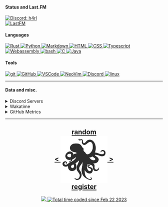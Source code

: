 <!---
h4rldev/h4rldev is a ✨ special ✨ repository because its `README.md` (this file) appears on your GitHub profile.
You can click the Preview link to take a look at your changes.
--->

<h4> Status and Last.FM </h4>
<a href="https://discord.com/users/275689969601871882">
    <img src="https://discord.c99.nl/widget/theme-4/275689969601871882.png"
    alt="Discord: h4rl" />
</a>
    <br>
<a href="https://www.last.fm/user/h4rl3h">
    <img src="https://lastfm-recently-played.vercel.app/api?user=h4rl3h&count=1" alt="LastFM" />
</a>

<h4>Languages </h4>
<a href="https://www.rust-lang.org">
    <img src="https://skillicons.dev/icons?i=rust" alt="Rust" />
</a>
<a href="https://www.python.org">
    <img src="https://skillicons.dev/icons?i=py" alt="Python" />
</a>
<a href="https://en.wikipedia.org/wiki/Markdown">
    <img src="https://skillicons.dev/icons?i=md" alt="Markdown" />
</a>
<a href="https://developer.mozilla.org/en-US/docs/Web/HTML">
    <img src="https://skillicons.dev/icons?i=html" alt="HTML" />
</a>
<a href="https://developer.mozilla.org/en-US/docs/Web/CSS">
    <img src="https://skillicons.dev/icons?i=css" alt="CSS" />
</a>
<a href="https://www.typescriptlang.org">
    <img src="https://skillicons.dev/icons?i=ts" alt="Typescript" />
</a>
<a href="https://developer.mozilla.org/en-US/docs/WebAssembly">
    <img src="https://skillicons.dev/icons?i=wasm" alt="Webassembly" />
</a>
<a href="https://en.wikipedia.org/wiki/Bash_(Unix_shell)">
    <img src="https://skillicons.dev/icons?i=bash" alt="bash" />
</a>
<a href="https://en.wikipedia.org/wiki/C_(programming_language)">
    <img src="https://skillicons.dev/icons?i=c" alt="C" />
</a>
<a href="https://java.com">
    <img src="https://skillicons.dev/icons?i=java" alt="Java" />
</a>

<h4> Tools </h4>
<a href="https://git-scm.com">
    <img src="https://skillicons.dev/icons?i=git" alt="git" />
</a>
<a href="https://github.com/h4rldev">
    <img src="https://skillicons.dev/icons?i=github" alt="GitHub" />
</a>
<a href="https://github.com/microsoft/vscode">
    <img src="https://skillicons.dev/icons?i=vscode" alt="VSCode" />
</a>
<a href="https://neovim.io">
    <img src="https://skillicons.dev/icons?i=neovim" alt="NeoVim" />
</a>
<a href="https://discord.com/users/275689969601871882">
    <img src="https://skillicons.dev/icons?i=discord" alt="Discord" />
</a>
<a href="https://www.linuxfoundation.org">
    <img src="https://skillicons.dev/icons?i=linux" alt="linux" />
</a>
<hr>

<h4>Data and misc.</h4>
<details>
    <summary>Discord Servers</summary>
    <a href="https://discord.gg/aPdx2aFN5A">
        My discord server!
    </a>
</details>
<details>
    <summary>Wakatime</summary>

<!--START_SECTION:waka-->

```txt
From: 21 February 2023 - To: 15 September 2024

Total Time: 485 hrs 48 mins

Rust              179 hrs 53 mins >>>>>>>>>================   35.30 %
C                 71 hrs 2 mins   >>>======================   13.94 %
Other             23 hrs 43 mins  >========================   04.66 %
HTML              23 hrs 32 mins  >========================   04.62 %
Nix               23 hrs 16 mins  >========================   04.57 %
Bash              22 hrs 40 mins  >========================   04.45 %
Python            22 hrs 22 mins  >========================   04.39 %
Svelte            18 hrs 56 mins  >========================   03.72 %
CSS               17 hrs 40 mins  >========================   03.47 %
Astro             16 hrs 26 mins  >========================   03.23 %
YAML              12 hrs 14 mins  >========================   02.40 %
TOML              10 hrs 42 mins  >========================   02.10 %
Markdown          10 hrs 39 mins  >========================   02.09 %
SCSS              9 hrs 36 mins   =========================   01.89 %
Makefile          7 hrs 9 mins    =========================   01.40 %
Java              6 hrs 53 mins   =========================   01.35 %
JavaScript        4 hrs 22 mins   =========================   00.86 %
conf              4 hrs 10 mins   =========================   00.82 %
JSON              4 hrs 5 mins    =========================   00.80 %
Docker            4 hrs           =========================   00.79 %
Lua               3 hrs 15 mins   =========================   00.64 %
Assembly          1 hr 48 mins    =========================   00.35 %
Text              1 hr 31 mins    =========================   00.30 %
sshconfig         1 hr 15 mins    =========================   00.25 %
Zig               44 mins         =========================   00.15 %
sh                42 mins         =========================   00.14 %
gitignore         41 mins         =========================   00.14 %
Git Config        38 mins         =========================   00.13 %
INI               37 mins         =========================   00.12 %
GDScript3         30 mins         =========================   00.10 %
SQL               29 mins         =========================   00.10 %
Ezhil             27 mins         =========================   00.09 %
XML               26 mins         =========================   00.09 %
Slint             24 mins         =========================   00.08 %
desktop           22 mins         =========================   00.07 %
TypeScript        17 mins         =========================   00.06 %
Java Properties   15 mins         =========================   00.05 %
systemd           14 mins         =========================   00.05 %
gitconfig         12 mins         =========================   00.04 %
kdl               10 mins         =========================   00.04 %
bat               8 mins          =========================   00.03 %
TSConfig          8 mins          =========================   00.03 %
jsonc             6 mins          =========================   00.02 %
Batchfile         5 mins          =========================   00.02 %
Objective-C       5 mins          =========================   00.02 %
CMake             5 mins          =========================   00.02 %
udevrules         4 mins          =========================   00.01 %
fstab             2 mins          =========================   00.01 %
ActionScript 3    2 mins          =========================   00.01 %
D                 1 min           =========================   00.00 %
ActionScript      1 min           =========================   00.00 %
fish              1 min           =========================   00.00 %
zsh               1 min           =========================   00.00 %
ca65 assembler    1 min           =========================   00.00 %
netrw             0 secs          =========================   00.00 %
Git               0 secs          =========================   00.00 %
TSQL              0 secs          =========================   00.00 %
Diff              0 secs          =========================   00.00 %
Image (svg)       0 secs          =========================   00.00 %
C++               0 secs          =========================   00.00 %
image_nvim        0 secs          =========================   00.00 %
PowerShell        0 secs          =========================   00.00 %
Tcsh              0 secs          =========================   00.00 %
```

<!--END_SECTION:waka-->

</details>

<details>
    <summary>GitHub Metrics</summary>
    <img src= "./github-metrics.svg">
</details>

<hr>

<h2 align="center">
    <a href=https://octo-ring.com/p/h4rldev/random>
           random
    </a>
    <br>
    <a href="https://octo-ring.com/p/h4rldev/prev">
        <
    </a>
    <a href="https://octo-ring.com/">
        <img align="center" src=".resources/octopus.svg" height="150px" />
    </a>
    <a href="https://octo-ring.com/p/h4rldev/next">
        >
    </a>
    <br>
    <a href="https://octo-ring.com/register">
           register
    </a>
</h2>
<p align="center">
  <a href="https://github.com/h4rldev">
    <img src="https://komarev.com/ghpvc/?username=h4rldev&color=blueviolet&style=flat-square" />
  <a href="https://wakatime.com/@a96ce7fe-c8df-4036-8791-65e6c7bbd3b1">
    <img src="https://wakatime.com/badge/user/a96ce7fe-c8df-4036-8791-65e6c7bbd3b1.svg?style=flat-square" alt="Total time coded since Feb 22 2023" />
  </a>
</p>
